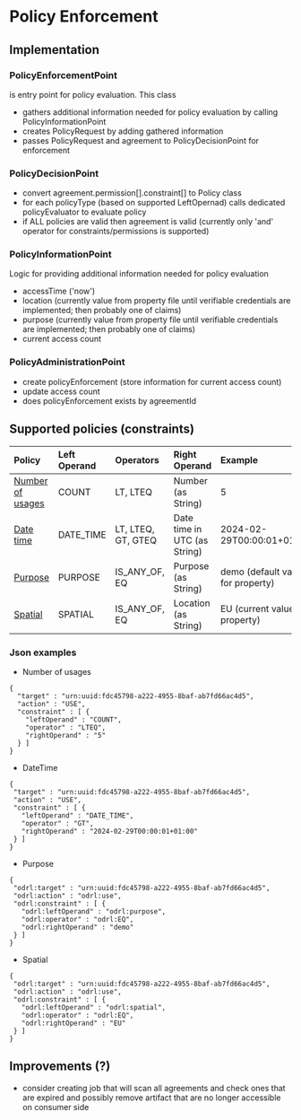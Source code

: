 # Policy Enforcement

## Implementation

### PolicyEnforcementPoint 

is entry point for policy evaluation. This class 

 - gathers additional information needed for policy evaluation by calling PolicyInformationPoint 
 - creates PolicyRequest by adding gathered information
 - passes PolicyRequest and agreement to PolicyDecisionPoint for enforcement
 
### PolicyDecisionPoint

 - convert agreement.permission[].constraint[] to Policy class
 - for each policyType (based on supported LeftOpernad) calls dedicated policyEvaluator to evaluate policy
 - if ALL policies are valid then agreement is valid (currently only 'and' operator for constraints/permissions is supported)

### PolicyInformationPoint

Logic for providing additional information needed for policy evaluation
 - accessTime ('now')
 - location (currently value from property file until verifiable credentials are implemented; then probably one of claims)
 - purpose (currently value from property file until verifiable credentials are implemented; then probably one of claims)
 - current access count

### PolicyAdministrationPoint

 - create policyEnforcement (store information for current access count)
 - update access count 
 - does policyEnforcement exists by agreementId
 
## Supported policies (constraints)

| Policy | Left Operand | Operators | Right Operand | Example |
| :---- | :---- | :---- | :---- | :---- |
| [Number of usages](../src/main/java/it/eng/negotiation/policy/evaluator/AccessCountPolicyEvaluator.java) | COUNT | LT,  LTEQ | Number (as String) | 5 |
| [Date time](../src/main/java/it/eng/negotiation/policy/evaluator/TemporalPolicyEvaluator.java) | DATE_TIME | LT, LTEQ, GT, GTEQ | Date time in UTC (as String) | 2024-02-29T00:00:01+01:00 |
| [Purpose](../src/main/java/it/eng/negotiation/policy/evaluator/PurposePolicyEvaluator.java) | PURPOSE | IS_ANY_OF, EQ | Purpose (as String) | demo (default value for property) |
| [Spatial](../src/main/java/it/eng/negotiation/policy/evaluator/SpatialPolicyEvaluator.java) | SPATIAL | IS_ANY_OF, EQ | Location (as String) | EU (current value in property) |

### Json examples

 - Number of usages

```
{
  "target" : "urn:uuid:fdc45798-a222-4955-8baf-ab7fd66ac4d5",
  "action" : "USE",
  "constraint" : [ {
    "leftOperand" : "COUNT",
    "operator" : "LTEQ",
    "rightOperand" : "5"
  } ]
}
```

 - DateTime
 
 ```
{
  "target" : "urn:uuid:fdc45798-a222-4955-8baf-ab7fd66ac4d5",
  "action" : "USE",
  "constraint" : [ {
    "leftOperand" : "DATE_TIME",
    "operator" : "GT",
    "rightOperand" : "2024-02-29T00:00:01+01:00"
  } ]
}
 ```
 
  - Purpose
 
 ```
{
  "odrl:target" : "urn:uuid:fdc45798-a222-4955-8baf-ab7fd66ac4d5",
  "odrl:action" : "odrl:use",
  "odrl:constraint" : [ {
    "odrl:leftOperand" : "odrl:purpose",
    "odrl:operator" : "odrl:EQ",
    "odrl:rightOperand" : "demo"
  } ]
}
 ```
 
   - Spatial
 
 ```
{
  "odrl:target" : "urn:uuid:fdc45798-a222-4955-8baf-ab7fd66ac4d5",
  "odrl:action" : "odrl:use",
  "odrl:constraint" : [ {
    "odrl:leftOperand" : "odrl:spatial",
    "odrl:operator" : "odrl:EQ",
    "odrl:rightOperand" : "EU"
  } ]
}
 ```

## Improvements (?)

 - consider creating job that will scan all agreements and check ones that are expired and possibly remove artifact that are no longer accessible on consumer side
 
 